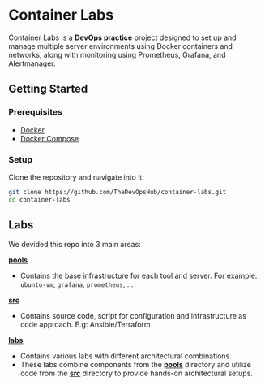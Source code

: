 # Container Labs

Container Labs is a **DevOps practice** project designed to set up and manage multiple server environments using Docker containers and networks, along with monitoring using Prometheus, Grafana, and Alertmanager.

## Getting Started

### Prerequisites

- [Docker](https://docs.docker.com/engine/install/)
- [Docker Compose](https://docs.docker.com/compose/install/)

### Setup

Clone the repository and navigate into it:

```bash
git clone https://github.com/TheDevOpsHub/container-labs.git
cd container-labs
```

## Labs

We devided this repo into 3 main areas:

[**pools**](./pools/)
  - Contains the base infrastructure for each tool and server. For example: `ubuntu-vm`, `grafana`, `prometheus`, ...

[**src**](./src/)
  - Contains source code, script for configuration and infrastructure as code approach. E.g: Ansible/Terraform

[**labs**](./labs/)
  - Contains various labs with different architectural combinations.
  - These labs combine components from the [**pools**](./pools/) directory and utilize code from the [**src**](./src/) directory to provide hands-on architectural setups.
